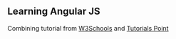 ## Learning Angular JS
Combining tutorial from [W3Schools](http://www.w3schools.com/angular/) and [Tutorials Point](http://www.tutorialspoint.com/angularjs/)